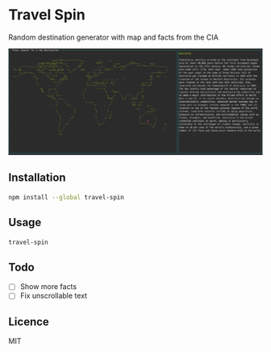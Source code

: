# Travel Spin

Random destination generator with map and facts from the CIA

![Screenshot of Travel Spin](screenshot.png)

## Installation

`````bash
npm install --global travel-spin
`````

## Usage

`````bash
travel-spin
`````

## Todo

- [ ] Show more facts
- [ ] Fix unscrollable text

## Licence

MIT
